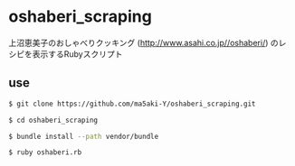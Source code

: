# oshaberi_scraping
上沼恵美子のおしゃべりクッキング (http://www.asahi.co.jp//oshaberi/) のレシピを表示するRubyスクリプト

## use
```bash
$ git clone https://github.com/ma5aki-Y/oshaberi_scraping.git
```
```bash
$ cd oshaberi_scraping
```
```bash
$ bundle install --path vendor/bundle
```
```bash
$ ruby oshaberi.rb
```